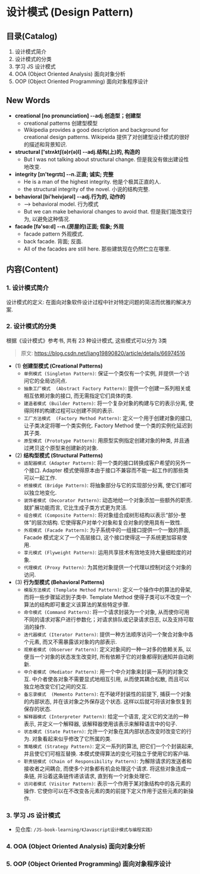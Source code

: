 # 设计模式 (Design Pattern)


## 目录(Catalog)

1. 设计模式简介
2. 设计模式的分类
3. 学习 JS 设计模式
4. OOA (Object Oriented Analysis) 面向对象分析
5. OOP (Object Oriented Programming) 面向对象程序设计



## New Words
- **creational [no pronunciation] --adj.创造型；创建型** 
    + creational patterns 创建型模型
    + Wikipedia provides a good description and background for 
      creational design patterns. 
      Wikipeida 提供了对创建型设计模式的很好的描述和背景知识.
- **structural ['strʌktʃ(ə)r(ə)l] --adj.结构(上)的, 构造的**
    + But I was not talking about structural change. 但是我没有做出建设性地改变. 
- **integrity [ɪn'tegrɪtɪ] --n.正直; 诚实; 完整**
    + He is a man of the highest integrity. 他是个极其正直的人.
    + the structural integrity of the novel. 小说的结构完整. 
- **behavioral [bi'heivjərəl] --adj.行为的, 动作的**
    + --> behavioral model. 行为模式
    + But we can make behavioral changes to avoid that.
      但是我们能改变行为, 以避免这种情况.
- **facade [fə'sɑ:d] --n.(房屋的)正面; 假象; 外观**
    + facade pattern 外观模式.
    + back facade. 背面; 反面.
    + All of the facades are still here. 那些建筑现在仍然伫立在哪里.




## 内容(Content)

### 1. 设计模式简介

设计模式的定义: 在面向对象软件设计过程中针对特定问题的简洁而优雅的解决方案.

### 2. 设计模式的分类

根据《设计模式》参考书, 共有 23 种设计模式, 这些模式可以分为 3类 

> 原文: https://blog.csdn.net/liang19890820/article/details/66974516 

+ (1) **创建型模式 (Creational Patterns)**
    - `单例模式 (Singleton Pattern)`: 保证一个类仅有一个实例, 并提供一个访问它的全局访问点. 
    - `抽象工厂模式  (Abstract Factory Pattern)`: 提供一个创建一系列相关或相互依赖对象的接口, 而无需指定它们具体的类. 
    - `建造者模式 (Builder Pattern)`: 将一个复杂对象的构建与它的表示分离, 使得同样的构建过程可以创建不同的表示. 
    - `工厂方法模式  (Factory Method Pattern)`: 定义一个用于创建对象的接口, 让子类决定将哪一个类实例化. Factory Method 使一个类的实例化延迟到其子类. 
    - `原型模式 (Prototype Pattern)`: 用原型实例指定创建对象的种类, 并且通过拷贝这个原型来创建新的对象.      
+ (2) **结构型模式 (Structural Patterns)**
    - `适配器模式 (Adapter Pattern)`: 将一个类的接口转换成客户希望的另外一个接口. Adapter 模式使得原本由于接口不兼容而不能一起工作的那些类可以一起工作. 
    - `桥接模式 (Bridge Pattern)`: 将抽象部分与它的实现部分分离, 使它们都可以独立地变化. 
    - `装饰者模式 (Decorator Pattern)`: 动态地给一个对象添加一些额外的职责. 就扩展功能而言, 它比生成子类方式更为灵活. 
    - `组合模式 (Composite Pattern)`: 将对象组合成树形结构以表示“部分-整体”的层次结构. 它使得客户对单个对象和复合对象的使用具有一致性. 
    - `外观模式 (Facade Pattern)`: 为子系统中的一组接口提供一个一致的界面, Facade 模式定义了一个高层接口, 这个接口使得这一子系统更加容易使用. 
    - `享元模式 (Flyweight Pattern)`: 运用共享技术有效地支持大量细粒度的对象. 
    - `代理模式 (Proxy Pattern)`: 为其他对象提供一个代理以控制对这个对象的访问. 
+ (3) **行为型模式 (Behavioral Patterns)**
    - `模版方法模式 (Template Method Pattern)`: 定义一个操作中的算法的骨架, 而将一些步骤延迟到子类中. Template Method 使得子类可以不改变一个算法的结构即可重定义该算法的某些特定步骤. 
    - `命令模式 (Command Pattern)`: 将一个请求封装为一个对象, 从而使你可用不同的请求对客户进行参数化；对请求排队或记录请求日志, 以及支持可取消的操作.    
    - `迭代器模式 (Iterator Pattern)`: 提供一种方法顺序访问一个聚合对象中各个元素, 而又不需暴露该对象的内部表示.   
    - `观察者模式 (Observer Pattern)`: 定义对象间的一种一对多的依赖关系, 以便当一个对象的状态发生改变时, 所有依赖于它的对象都得到通知并自动刷新.  
    - `中介者模式 (Mediator Pattern)`: 用一个中介对象来封装一系列的对象交互. 中介者使各对象不需要显式地相互引用, 从而使其耦合松散, 而且可以独立地改变它们之间的交互. 
    - `备忘录模式  (Memento Pattern)`: 在不破坏封装性的前提下, 捕获一个对象的内部状态, 并在该对象之外保存这个状态. 这样以后就可将该对象恢复到保存的状态.    
    - `解释器模式 (Interpreter Pattern)`: 给定一个语言, 定义它的文法的一种表示, 并定义一个解释器, 该解释器使用该表示来解释语言中的句子.  
    - `状态模式 (State Pattern)`: 允许一个对象在其内部状态改变时改变它的行为. 对象看起来似乎修改了它所属的类.    
    - `策略模式 (Strategy Pattern)`: 定义一系列的算法, 把它们一个个封装起来, 并且使它们可相互替换. 本模式使得算法的变化可独立于使用它的客户端. 
    - `职责链模式 (Chain of Responsibility Pattern)`: 为解除请求的发送者和接收者之间耦合, 而使多个对象都有机会处理这个请求. 将这些对象连成一条链, 并沿着这条链传递该请求, 直到有一个对象处理它.   
    - `访问者模式 (Visitor Pattern)`: 表示一个作用于某对象结构中的各元素的操作. 它使你可以在不改变各元素的类的前提下定义作用于这些元素的新操作. 

### 3. 学习 JS 设计模式
- 见仓库: `/JS-book-learning/《Javascript设计模式与编程实践》`

### 4. OOA (Object Oriented Analysis) 面向对象分析
### 5. OOP (Object Oriented Programming) 面向对象程序设计

